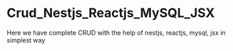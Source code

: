 # Crud_Nestjs_Reactjs_MySQL_JSX
Here we have complete CRUD with the help of nestjs, reactjs, mysql, jsx  in simplest way
